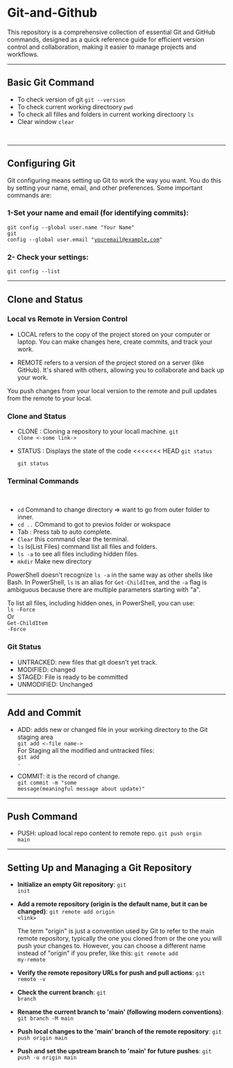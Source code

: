 # Git-and-Github
This  repository is a comprehensive collection of essential Git and GitHub commands, designed as a quick reference guide for efficient version control and collaboration, making it easier to manage projects and workflows.

---

## Basic Git Command 
- To check version of git <code>git --version</code>
- To check current working directoory <code>pwd</code>
- To check  all filles and folders in current working directoory <code>ls</code>
- Clear window <code>clear</code>
<br>

---

## Configuring Git

Git configuring means setting up Git to work the way you want. You do this by setting your name, email, and other preferences. Some important commands are:

### 1-Set your name and email (for identifying commits):
<code>git config --global user.name "Your Name"</code> <br>
<code>git config --global user.email "youremail@example.com"</code>

### 2- Check your settings:
<code>git config --list
</code>

---

## Clone and Status

### Local vs Remote in Version Control

- LOCAL refers to the copy of the project stored on your computer or laptop. You can make changes here, create commits, and track your work.

- REMOTE refers to a version of the project stored on a server (like GitHub). It's shared with others, allowing you to collaborate and back up your work.

 You push changes from your local version to the remote and pull updates from the remote to your local. 

 ### Clone and Status

 - CLONE : Cloning a repository to your locall machine.
     <code>git clone <-some link-> </code>

 - STATUS : Displays the state of the code
<<<<<<< HEAD
   <code>git status</code>  
   
   <code>git status</code>

### Terminal Commands
   <br>
   
- <code>cd</code> Command to change directory => want to  go from outer folder to inner.
- <code>cd ..</code> COmmand to got to previos folder or wokspace
- Tab : Press tab to  auto  complete.
- <code>Clear</code> this command clear the terminal.
- <code>ls</code> ls(List Files) command list all files and folders.
- <code>ls -a</code> to see all files including hidden files.
- <code>mkdir</code> Make new directory
  <br>
  
  
PowerShell doesn't recognize <code>ls -a</code> in the same way as other shells like Bash. In PowerShell, <code>ls</code> is an alias for <code>Get-ChildItem</code>, and the <code>-a</code> flag is ambiguous because there are multiple parameters starting with "a".
<br>

To list all files, including hidden ones, in PowerShell, you can use:<br>
<code>ls -Force</code>
<br>Or<br>
<code>Get-ChildItem -Force</code>
  <br>
  
### Git Status
  
- UNTRACKED: new files that  git  doesn't yet track.
- MODIFIED: changed
- STAGED: File is ready to be committed
- UNMODIFIED: Unchanged

---

## Add and Commit 

- ADD: adds new or changed file in your working directory to the Git staging area <br>
<code>git add <-file name-></code><br>For Staging all the modified and untracked files: <br><code>git add .</code>

- COMMIT: it is the record of change.<br>
<code>git commit -m "some message(meaningful message about update)"</code>

---

## Push Command 

- PUSH: upload local repo content to remote repo.
  <code>git push orgin main</code>

---

## Setting Up and Managing a Git Repository

- **Initialize an empty Git repository**: 
  <code>git init</code>

- **Add a remote repository (origin is the default name, but it can be changed)**: 
  <code>git remote add origin &lt;link&gt;</code>

  The term "origin" is just a convention used by Git to refer to the main remote repository, typically the one you cloned from or the one you will push your changes to. However, you can choose a different name instead of "origin" if you prefer, like this:
  <code>git remote add my-remote <repository-link></code>

- **Verify the remote repository URLs for push and pull actions**: 
  <code>git remote -v</code>

- **Check the current branch**: 
  <code>git branch</code>

- **Rename the current branch to 'main' (following modern conventions)**: 
  <code>git branch -M main</code>

- **Push local changes to the 'main' branch of the remote repository**: 
  <code>git push origin main</code>

- **Push and set the upstream branch to 'main' for future pushes**: 
  <code>git push -u origin main</code>


